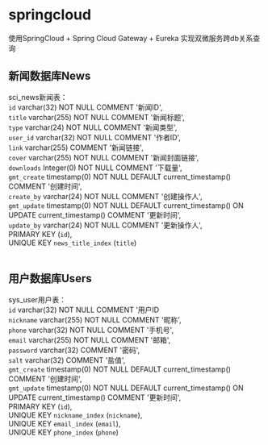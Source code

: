 # springcloud
使用SpringCloud + Spring Cloud Gateway + Eureka 实现双微服务跨db关系查询<br>
## 新闻数据库News
sci_news新闻表：<br>
  `id` varchar(32) NOT NULL  COMMENT '新闻ID',<br>
  `title` varchar(255) NOT NULL  COMMENT '新闻标题',<br>
  `type` varchar(24) NOT NULL  COMMENT '新闻类型',<br>
  `user_id` varchar(32) NOT NULL  COMMENT '作者ID',<br>
  `link` varchar(255) COMMENT '新闻链接',<br>
  `cover` varchar(255) NOT NULL  COMMENT '新闻封面链接',<br>
  `downloads` Integer(0) NOT NULL  COMMENT '下载量',<br>
  `gmt_create` timestamp(0) NOT NULL  DEFAULT current_timestamp() COMMENT '创建时间',<br>
  `create_by` varchar(24) NOT NULL  COMMENT '创建操作人',<br>
  `gmt_update` timestamp(0) NOT NULL  DEFAULT current_timestamp() ON UPDATE current_timestamp() COMMENT '更新时间',<br>
  `update_by` varchar(24) NOT NULL  COMMENT '更新操作人',<br>
  PRIMARY KEY (`id`), <br>
  UNIQUE KEY `news_title_index` (`title`)<br>
<br>
## 用户数据库Users
sys_user用户表：<br>
`id` varchar(32) NOT NULL  COMMENT '用户ID<br>
`nickname` varchar(255) NOT NULL  COMMENT '昵称',<br>
`phone` varchar(32) NOT NULL  COMMENT '手机号',<br>
`email` varchar(255) NOT NULL  COMMENT '邮箱',<br>
`password` varchar(32) COMMENT '密码',<br>
`salt` varchar(32) COMMENT '盐值',<br>
`gmt_create` timestamp(0) NOT NULL  DEFAULT current_timestamp() COMMENT '创建时间',<br>
`gmt_update` timestamp(0) NOT NULL  DEFAULT current_timestamp() ON UPDATE current_timestamp() COMMENT '更新时间',<br>
PRIMARY KEY (`id`), <br>
UNIQUE KEY `nickname_index` (`nickname`),<br>
UNIQUE KEY `email_index` (`email`),<br>
UNIQUE KEY `phone_index` (`phone`)<br>
